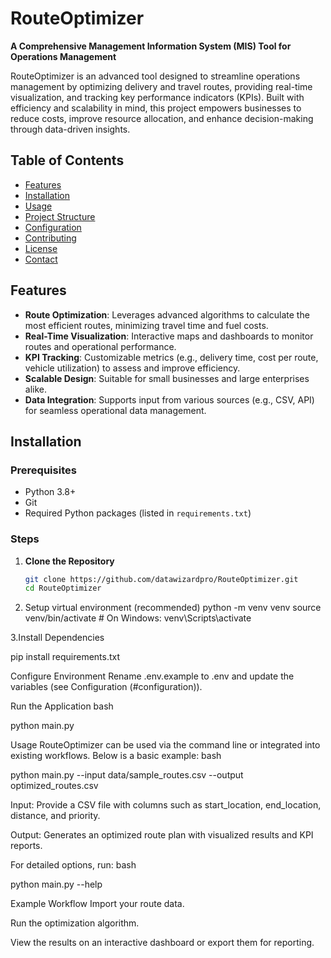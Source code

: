 # RouteOptimizer

**A Comprehensive Management Information System (MIS) Tool for Operations Management**

RouteOptimizer is an advanced tool designed to streamline operations management by optimizing delivery and travel routes, providing real-time visualization, and tracking key performance indicators (KPIs). Built with efficiency and scalability in mind, this project empowers businesses to reduce costs, improve resource allocation, and enhance decision-making through data-driven insights.

## Table of Contents
- [Features](#features)
- [Installation](#installation)
- [Usage](#usage)
- [Project Structure](#project-structure)
- [Configuration](#configuration)
- [Contributing](#contributing)
- [License](#license)
- [Contact](#contact)

## Features
- **Route Optimization**: Leverages advanced algorithms to calculate the most efficient routes, minimizing travel time and fuel costs.
- **Real-Time Visualization**: Interactive maps and dashboards to monitor routes and operational performance.
- **KPI Tracking**: Customizable metrics (e.g., delivery time, cost per route, vehicle utilization) to assess and improve efficiency.
- **Scalable Design**: Suitable for small businesses and large enterprises alike.
- **Data Integration**: Supports input from various sources (e.g., CSV, API) for seamless operational data management.

## Installation

### Prerequisites
- Python 3.8+
- Git
- Required Python packages (listed in `requirements.txt`)

### Steps
1. **Clone the Repository**
   ```bash
   git clone https://github.com/datawizardpro/RouteOptimizer.git
   cd RouteOptimizer

2. Setup virtual environment (recommended)
python -m venv venv
source venv/bin/activate  # On Windows: venv\Scripts\activate

3.Install Dependencies

pip install requirements.txt

Configure Environment
Rename .env.example to .env and update the variables (see Configuration (#configuration)).

Run the Application
bash

python main.py

Usage
RouteOptimizer can be used via the command line or integrated into existing workflows. Below is a basic example:
bash

python main.py --input data/sample_routes.csv --output optimized_routes.csv

Input: Provide a CSV file with columns such as start_location, end_location, distance, and priority.

Output: Generates an optimized route plan with visualized results and KPI reports.

For detailed options, run:
bash

python main.py --help

Example Workflow
Import your route data.

Run the optimization algorithm.

View the results on an interactive dashboard or export them for reporting.


